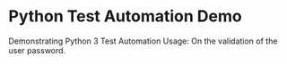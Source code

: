 # Python Test Automation Demo
Demonstrating Python 3 Test Automation Usage:
  On the validation of the user password.
